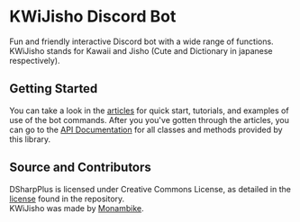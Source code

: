 # KWiJisho Discord Bot

Fun and friendly interactive Discord bot with a wide range of functions. KWiJisho stands for Kawaii and Jisho (Cute and Dictionary in japanese respectively).

## Getting Started

You can take a look in the [articles][4] for quick start, tutorials, and examples of use of the bot commands.
After you you've gotten through the articles, you can go to the [API Documentation][5] for all classes and methods provided
by this library.

## Source and Contributors

DSharpPlus is licensed under Creative Commons License, as detailed in the [license][4] found in the repository.<br/>
KWiJisho was made by [Monambike][5].

<!-- LINKS -->
[1]:  https://github.com/monambike/kwijisho-discord-bot "KWiJisho (Discord Bot) GitHub repository"
[2]: xref:articles.introduction
[3]: xref:apidocs
[4]: https://github.com/monambike/kwijisho-discord-bot/blob/main/LICENSE
[5]: https://github.com/monambike "Monambike's GitHub"
